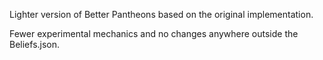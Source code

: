 Lighter version of Better Pantheons based on the original implementation.

Fewer experimental mechanics and no changes anywhere outside the Beliefs.json.
